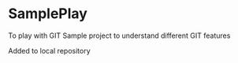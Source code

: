 # SamplePlay
To play with GIT
Sample project to understand different GIT features

Added to local repository
